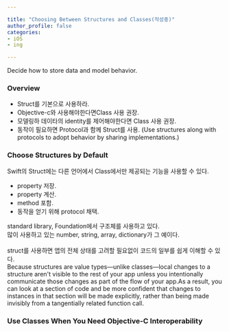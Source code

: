 ```yaml
---

title: "Choosing Between Structures and Classes(작성중)"
author_profile: false
categories:
- iOS
- ing

---
```


Decide how to store data and model behavior.


### Overview

* Struct를 기본으로 사용하라.
* Objective-c와 사용해야한다면Class 사용 권장.
* 모델링하 데이타의 identity를 제어해야한다면 Class 사용 권장. 
* 동작이 필요하면 Protocol과 함께 Struct를 사용. (Use structures along with protocols to adopt behavior by sharing implementations.)

### Choose Structures by Default

Swift의 Struct에는 다른 언어에서 Class에서만 제공되는 기능을 사용할 수 있다.
* property 저장.
* property 계산.
* method 포함. 
* 동작을 얻기 위해 protocol 채택.

standard library, Foundation에서 구조체를 사용하고 있다.  
많이 사용하고 있는 number, string, array, dictionary가 그 예이다.  
<br>
struct를 사용하면 앱의 전체 상태를 고려할 필요없이 코드의 일부를 쉽게 이해할 수 있다.  
Because structures are value types—unlike classes—local changes to a structure aren't visible to the rest of your app unless you intentionally communicate those changes as part of the flow of your app.As a result, you can look at a section of code and be more confident that changes to instances in that section will be made explicitly, rather than being made invisibly from a tangentially related function call.

### Use Classes When You Need Objective-C Interoperability


